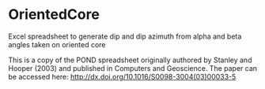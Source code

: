 # OrientedCore
Excel spreadsheet to generate dip and dip azimuth from alpha and beta angles taken on oriented core


This is a copy of the POND spreadsheet originally authored by Stanley and Hooper (2003) and published in Computers and Geoscience. The paper can be accessed here: http://dx.doi.org/10.1016/S0098-3004(03)00033-5
